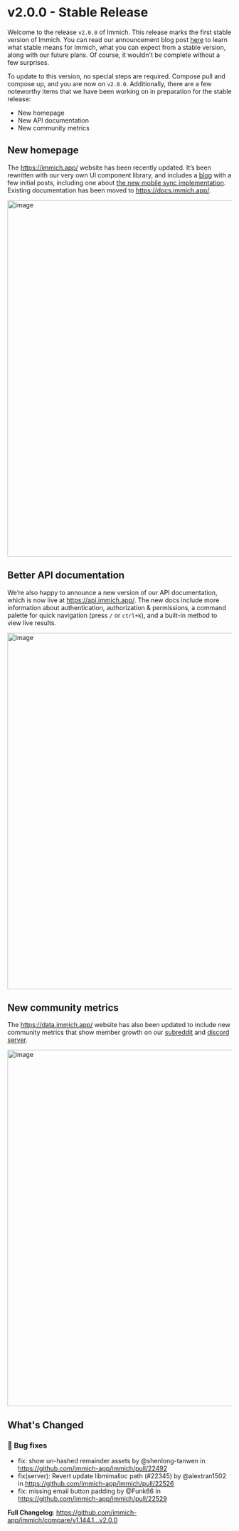 # v2.0.0 - Stable Release

Welcome to the release `v2.0.0` of Immich. This release marks the first stable version of Immich. You can read our announcement blog post [here](https://github.com/immich-app/immich/discussions/22546) to learn what stable means for Immich, what you can expect from a stable version, along with our future plans. Of course, it wouldn't be complete without a few surprises.

To update to this version, no special steps are required. Compose pull and compose up, and you are now on `v2.0.0`. Additionally, there are a few noteworthy items that we have been working on in preparation for the stable release:

* New homepage
* New API documentation
* New community metrics

## New homepage

The https://immich.app/ website has been recently updated. It’s been rewritten with our very own UI component library, and includes a [blog](https://immich.app/blog) with a few initial posts, including one about [the new mobile sync implementation](https://immich.app/blog/sync-v2). Existing documentation has been moved to https://docs.immich.app/.

<img width="800" alt="image" src="https://github.com/user-attachments/assets/911574d2-c8a7-46c6-a6f9-2a00d06baf3e" />


## Better API documentation

We’re also happy to announce a new version of our API documentation, which is now live at https://api.immich.app/. The new docs include more information about authentication, authorization & permissions, a command palette for quick navigation (press `/` or `ctrl+k`), and a built-in method to view live results.


<img width="800" alt="image" src="https://github.com/user-attachments/assets/910a3539-cee2-417e-b1f9-77cb0e68e2b9" />


## New community metrics

The <https://data.immich.app/> website has also been updated to include new community metrics that show member growth on our [subreddit](https://www.reddit.com/r/immich/) and [discord server](https://discord.immich.app/).


<img width="800"  alt="image" src="https://github.com/user-attachments/assets/8fc418ef-cf26-4ad3-b9a6-56bdc07eb97e" />

## What's Changed

### 🐛 Bug fixes

* fix: show un-hashed remainder assets by @shenlong-tanwen in <https://github.com/immich-app/immich/pull/22492>
* fix(server): Revert update libmimalloc path (#22345) by @alextran1502 in <https://github.com/immich-app/immich/pull/22526>
* fix: missing email button padding by @Funk66 in <https://github.com/immich-app/immich/pull/22529>


**Full Changelog**: <https://github.com/immich-app/immich/compare/v1.144.1...v2.0.0>
